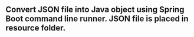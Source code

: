 ## Convert JSON file into Java object using Spring Boot command line runner. JSON file is placed in resource folder.
